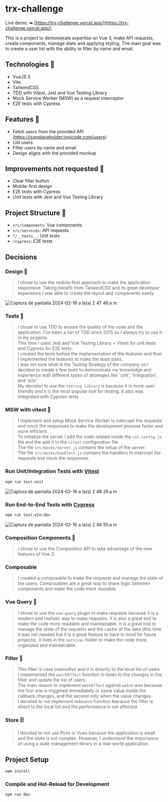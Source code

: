 # trx-challenge

Live demo: ➡ [https://trx-challenge.vercel.app/](https://trx-challenge.vercel.app/)

This is a project to demonstrate expertise on Vue 3, make API requests, create components, manage state and applying styling.
The main goal was to create a user list with the ability to filter by name and email.

## Technologies 🤖
- VueJS 3
- Vite
- TailwindCSS
- TDD with Vitest, Jest and Vue Testing Library
- Mock Service Worker (MSW) as a request interceptor
- E2E tests with Cypress

## Features 🦾
- Fetch users from the provided API (https://jsonplaceholder.typicode.com/users)
- List users
- Filter users by name and email
- Design aligns with the provided mockup

## Improvements not requested 🔨
- Clear filter button
- Mobile-first design
- E2E tests with Cypress
- Unit tests with Jest and Vue Testing Library

## Project Structure 📂
- `src/components`: Vue components
- `src/services`: API requests
- `*/__tests__`: Unit tests
- `/cypress`: E2E tests

## Decisions
### Design 🎨
> I chose to use the mobile-first approach to make the application responsive. 
Taking benefit from TailwindCSS and its great developer experience I was able to create the layout and components easily.

![Captura de pantalla 2024-02-16 a la(s) 2 47 46 a m](https://github.com/vnponce/trx-challenge/assets/11002279/52b1ee5b-29ec-4269-93eb-fa5bfc089013)


### Tests 🧪
> I chose to use TDD to ensure the quality of the code and the application. I've been a fan of TDD since 2015 so I always try to use it in my projects.
> </br> This time I used Jest and Vue Testing Library + Vitest for unit tests and Cypress for E2E tests.
> </br> I created the tests before the implementation of the features and then I implemented the features to make the tests pass.
> </br> I was not sure what is the Testing Strategy of the company so I decided to create a few tests to demonstrate my knowledge and experience with different types of strategies like 'unit', 'integration', and 'e2e'.
> </br> My decision to use the `testing library` is because it is more user-friendly and it is the most popular tool for testing. It also was integrated with Cypress tests.

### MSW with vitest 🚦
> I implement and setup Mock Service Worker to intercept the requests and mock the responses to make the development process faster and more efficient.
> <br /> To initialize the server I add the code related inside the `vit.config.js` file and the add it to the `vitest` configuration file.
> <br /> The file `src/mocks/server.js` contains the setup of the server.
> <br /> The file `src/mocks/handlers.js` contains the handlers to intercept the requests and mock the responses.


### Run Unit/Integration Tests with [Vitest](https://vitest.dev/)

```sh
npm run test:unit
```
![Captura de pantalla 2024-02-16 a la(s) 2 48 26 a m](https://github.com/vnponce/trx-challenge/assets/11002279/e9eec51f-9f83-4259-87f9-760c27f12872)

### Run End-to-End Tests with [Cypress](https://www.cypress.io/)

```sh
npm run test:e2e:dev
```
 ![Captura de pantalla 2024-02-16 a la(s) 2 48 50 a m](https://github.com/vnponce/trx-challenge/assets/11002279/1b07837a-d5bb-4174-8f5a-9364541cab76)


### Composition Components 🧩
> I chose to use the Composition API to take advantage of the new features of Vue 3.

### Composable
> I created a composable to make the requests and manage the state of the users.
> Composables are a great way to share logic between components and make the code more reusable.

### Vue Query 📡
> I chose to use the `vue-query` plugin to make requests because it is a modern and realistic way to make requests.
> It is also a great tool to make the code more readable and maintainable.
> It is a great tool to manage the state of the requests and the cache of the data (this time it was not needed but it is a great feature to have in mind for future projects).
> It lives in the `services` folder to make the code more organized and maintainable.

### Filter 🧹
> This filter is case insensitive and it is directly to the local list of users.
> <br /> I implemented the `watchEffect` function to listen to the changes in the filter and update the list of users. 
> <br /> The main reason to implement `wathEffect` against `watch` was because the first one is triggered immediately or some value inside the callback changes, and the second only when the value changes.
> <br /> I decided to not implement `debounce` function because the filter is direct to the local list and the performance is not affected.

### Store 🗄️
> I decided to not use Pinia or Vuex because the application is small and the state is not complex. However, I understand the importance of using a state management library in a real-world application.


## Project Setup

```sh
npm install
```

### Compile and Hot-Reload for Development

```sh
npm run dev
```

